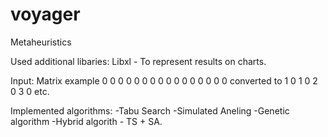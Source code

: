 # voyager

Metaheuristics

Used additional libaries:
Libxl - To represent results on charts.

Input: 
Matrix example
0 0 0 0
0 0 0 0
0 0 0 0
0 0 0 0
converted to
1 0
1 0
2 0
3 0
etc. 

Implemented algorithms:
-Tabu Search
-Simulated Aneling
-Genetic algorithm
-Hybrid algorith - TS + SA.



